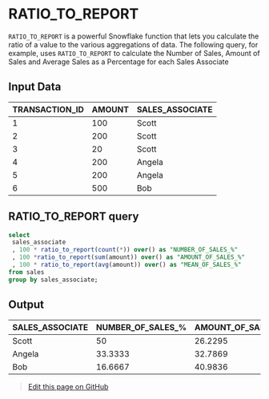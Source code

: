 # RATIO_TO_REPORT
`RATIO_TO_REPORT` is a powerful Snowflake function that lets you calculate the ratio of a value to the various aggregations of data. The following query, for example, uses `RATIO_TO_REPORT` to calculate the Number of Sales, Amount of Sales and Average Sales as a Percentage for each Sales Associate

## Input Data

| TRANSACTION_ID | AMOUNT | SALES_ASSOCIATE |
|----------------|--------|-----------------|
| 1              | 100    | Scott           |
| 2              | 200    | Scott           |
| 3              | 20     | Scott           |
| 4              | 200    | Angela          |
| 5              | 200    | Angela          |
| 6              | 500    | Bob             |

## RATIO_TO_REPORT query

```sql
select 
 sales_associate
 , 100 * ratio_to_report(count(*)) over() as "NUMBER_OF_SALES_%"
 , 100 *ratio_to_report(sum(amount)) over() as "AMOUNT_OF_SALES_%"
 , 100 * ratio_to_report(avg(amount)) over() as "MEAN_OF_SALES_%"
from sales
group by sales_associate;
```

## Output
| SALES_ASSOCIATE | NUMBER_OF_SALES_% | AMOUNT_OF_SALES_% | MEAN_OF_SALES_% |
|-----------------|-------------------|-------------------|-----------------|
| Scott           | 50                | 26.2295           | 13.2231514654   |
| Angela          | 33.3333           | 32.7869           | 24.7934089202   |
| Bob             | 16.6667           | 40.9836           | 61.9835223004   |

> <a href="{{ site.github.repository_url }}/edit/{{ site.github.source.branch }}/{{ page.path }}">Edit this page on GitHub</a>
